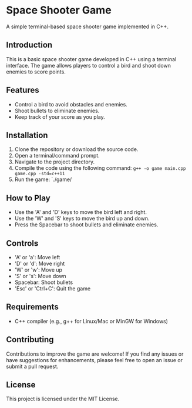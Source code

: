 # Space Shooter Game

A simple terminal-based space shooter game implemented in C++.

## Introduction

This is a basic space shooter game developed in C++ using a terminal interface. The game allows players to control a bird and shoot down enemies to score points.

## Features

- Control a bird to avoid obstacles and enemies.
- Shoot bullets to eliminate enemies.
- Keep track of your score as you play.

## Installation

1. Clone the repository or download the source code.
2. Open a terminal/command prompt.
3. Navigate to the project directory.
4. Compile the code using the following command:
   `g++ -o game main.cpp game.cpp -std=c++11`
5. Run the game:
   `./game/

## How to Play

- Use the 'A' and 'D' keys to move the bird left and right.
- Use the 'W' and 'S' keys to move the bird up and down.
- Press the Spacebar to shoot bullets and eliminate enemies.

## Controls

- 'A' or 'a': Move left
- 'D' or 'd': Move right
- 'W' or 'w': Move up
- 'S' or 's': Move down
- Spacebar: Shoot bullets
- 'Esc' or 'Ctrl+C': Quit the game

## Requirements

- C++ compiler (e.g., g++ for Linux/Mac or MinGW for Windows)

## Contributing

Contributions to improve the game are welcome! If you find any issues or have suggestions for enhancements, please feel free to open an issue or submit a pull request.

## License

This project is licensed under the MIT License.
